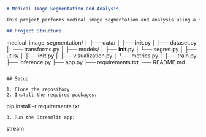 ```markdown
# Medical Image Segmentation and Analysis

This project performs medical image segmentation and analysis using a deep learning model. The project is structured to be modular and easy to use with VS Code.

## Project Structure

```
medical_image_segmentation/
│
├── data/
│   ├── __init__.py
│   ├── dataset.py
│   └── transforms.py
│
├── models/
│   ├── __init__.py
│   └── segnet.py
│
├── utils/
│   ├── __init__.py
│   ├── visualization.py
│   └── metrics.py
│
├── train.py
├── inference.py
├── app.py
├── requirements.txt
└── README.md
```

## Setup

1. Clone the repository.
2. Install the required packages:
   ```
   pip install -r requirements.txt
   ```
3. Run the Streamlit app:
   ```
   stream